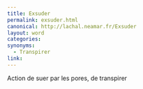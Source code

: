 ```yaml
---
title: Exsuder
permalink: exsuder.html
canonical: http://lachal.neamar.fr/Exsuder
layout: word
categories:
synonyms:
  - Transpirer
link: 
---
```


Action de suer par les pores, de transpirer

